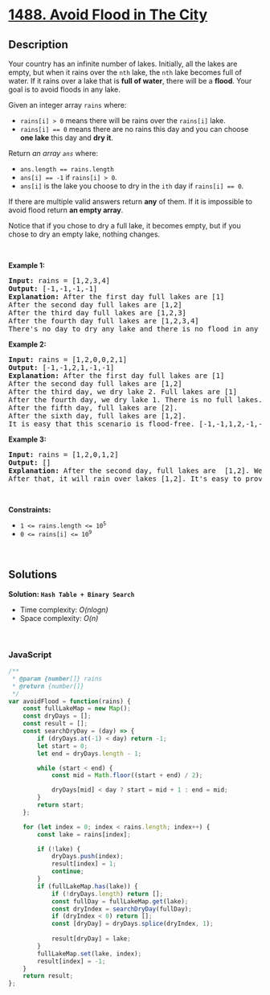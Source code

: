 # [1488. Avoid Flood in The City](https://leetcode.com/problems/avoid-flood-in-the-city)

## Description

<div class="_1l1MA" data-track-load="description_content"><p>Your country has an infinite number of lakes. Initially, all the lakes are empty, but when it rains over the <code>nth</code> lake, the <code>nth</code> lake becomes full of water. If it rains over a lake that is <strong>full of water</strong>, there will be a <strong>flood</strong>. Your goal is to avoid floods in any lake.</p>

<p>Given an integer array <code>rains</code> where:</p>

<ul>
	<li><code>rains[i] &gt; 0</code> means there will be rains over the <code>rains[i]</code> lake.</li>
	<li><code>rains[i] == 0</code> means there are no rains this day and you can choose <strong>one lake</strong> this day and <strong>dry it</strong>.</li>
</ul>

<p>Return <em>an array <code>ans</code></em> where:</p>

<ul>
	<li><code>ans.length == rains.length</code></li>
	<li><code>ans[i] == -1</code> if <code>rains[i] &gt; 0</code>.</li>
	<li><code>ans[i]</code> is the lake you choose to dry in the <code>ith</code> day if <code>rains[i] == 0</code>.</li>
</ul>

<p>If there are multiple valid answers return <strong>any</strong> of them. If it is impossible to avoid flood return <strong>an empty array</strong>.</p>

<p>Notice that if you chose to dry a full lake, it becomes empty, but if you chose to dry an empty lake, nothing changes.</p>

<p>&nbsp;</p>
<p><strong class="example">Example 1:</strong></p>

<pre><strong>Input:</strong> rains = [1,2,3,4]
<strong>Output:</strong> [-1,-1,-1,-1]
<strong>Explanation:</strong> After the first day full lakes are [1]
After the second day full lakes are [1,2]
After the third day full lakes are [1,2,3]
After the fourth day full lakes are [1,2,3,4]
There's no day to dry any lake and there is no flood in any lake.
</pre>

<p><strong class="example">Example 2:</strong></p>

<pre><strong>Input:</strong> rains = [1,2,0,0,2,1]
<strong>Output:</strong> [-1,-1,2,1,-1,-1]
<strong>Explanation:</strong> After the first day full lakes are [1]
After the second day full lakes are [1,2]
After the third day, we dry lake 2. Full lakes are [1]
After the fourth day, we dry lake 1. There is no full lakes.
After the fifth day, full lakes are [2].
After the sixth day, full lakes are [1,2].
It is easy that this scenario is flood-free. [-1,-1,1,2,-1,-1] is another acceptable scenario.
</pre>

<p><strong class="example">Example 3:</strong></p>

<pre><strong>Input:</strong> rains = [1,2,0,1,2]
<strong>Output:</strong> []
<strong>Explanation:</strong> After the second day, full lakes are  [1,2]. We have to dry one lake in the third day.
After that, it will rain over lakes [1,2]. It's easy to prove that no matter which lake you choose to dry in the 3rd day, the other one will flood.
</pre>

<p>&nbsp;</p>
<p><strong>Constraints:</strong></p>

<ul>
	<li><code>1 &lt;= rains.length &lt;= 10<sup>5</sup></code></li>
	<li><code>0 &lt;= rains[i] &lt;= 10<sup>9</sup></code></li>
</ul>
</div>

<p>&nbsp;</p>

## Solutions

**Solution: `Hash Table + Binary Search`**
- Time complexity: <em>O(nlogn)</em>
- Space complexity: <em>O(n)</em>

<p>&nbsp;</p>

### **JavaScript**

```js
/**
 * @param {number[]} rains
 * @return {number[]}
 */
var avoidFlood = function(rains) {
    const fullLakeMap = new Map();
    const dryDays = [];
    const result = [];
    const searchDryDay = (day) => {
        if (dryDays.at(-1) < day) return -1; 
        let start = 0;
        let end = dryDays.length - 1;

        while (start < end) {
            const mid = Math.floor((start + end) / 2);

            dryDays[mid] < day ? start = mid + 1 : end = mid;
        }
        return start;
    };

    for (let index = 0; index < rains.length; index++) {
        const lake = rains[index];

        if (!lake) {
            dryDays.push(index);
            result[index] = 1;
            continue;
        }
        if (fullLakeMap.has(lake)) {
            if (!dryDays.length) return [];
            const fullDay = fullLakeMap.get(lake);
            const dryIndex = searchDryDay(fullDay);
            if (dryIndex < 0) return [];
            const [dryDay] = dryDays.splice(dryIndex, 1);
 
            result[dryDay] = lake;
        }
        fullLakeMap.set(lake, index);
        result[index] = -1;
    }
    return result;
};
```
